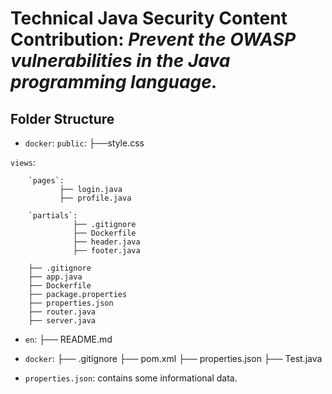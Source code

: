 # Technical Java Security Content Contribution: *Prevent the OWASP vulnerabilities in the Java programming language.*

## **Folder Structure**

* `docker`:
    `public`:
            ├──style.css
    
 `views`:
 
        `pages`:
               ├── login.java
               ├── profile.java  
               
        `partials`:
                  ├── .gitignore
                  ├── Dockerfile
                  ├── header.java
                  ├── footer.java  
                  
        ├── .gitignore
        ├── app.java
        ├── Dockerfile
        ├── package.properties
        ├── properties.json
        ├── router.java
        ├── server.java
* `en`:
   ├── README.md
* `docker`: 
├── .gitignore
├── pom.xml
├── properties.json
├── Test.java


* `properties.json`: contains some informational data.
